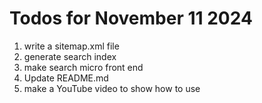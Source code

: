 # Todos for November 11 2024

1. write a sitemap.xml file 
1. generate search index
1. make search micro front end
1. Update README.md
1. make a YouTube video to show how to use
